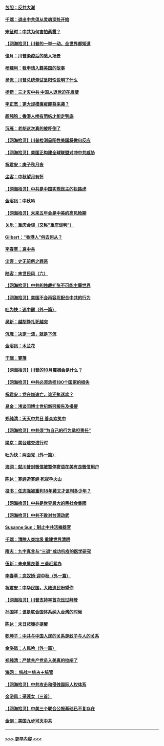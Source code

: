 #### [苦胆：反共大潮](../pages/nsc993/n12459469.md?t=10072102) 
#### [千瑞：退出中共须从灵魂深处开始](../pages/nsc993/n12459437.md?t=10072102) 
#### [宋征时：中共为何害怕蔡霞？](../pages/nsc993/n12459097.md?t=10072102) 
#### [【网海拾贝】川普的一举一动，全世界都知道](../pages/nsc993/n12458825.md?t=10072102) 
#### [佳月：川普染疫后的感人场景](../pages/nsc993/n12456994.md?t=10072102) 
#### [杨建利：我申请入籍美国的故事](../pages/nsc993/n12455635.md?t=10072102) 
#### [吴侃：川普总统测试呈阳性说明了什么](../pages/nsc993/n12451869.md?t=10072102) 
#### [扬箭：三才灭中共 中国人退党迫在眉睫](../pages/nsc993/n12451842.md?t=10072102) 
#### [李正宽：更大规模瘟疫即将来袭？](../pages/nsc993/n12451455.md?t=10072102) 
#### [颜纯钩：香港人唯有团结才能走到底](../pages/nsc993/n12450870.md?t=10072102) 
#### [沉雁：老胡这次真的被吓倒了](../pages/nsc993/n12449796.md?t=10072102) 
#### [【网海拾贝】川普检测呈阳性美国将做何反应](../pages/nsc993/n12449042.md?t=10072102) 
#### [【网海拾贝】美国正构建全球联盟对冲中共威胁](../pages/nsc993/n12446580.md?t=10072102) 
#### [祝君安：庚子秋月夜](../pages/nsc993/n12445870.md?t=10072102) 
#### [尘客：中秋望月有怀](../pages/nsc993/n12444632.md?t=10072102) 
#### [【网海拾贝】中共是中国实现民主的拦路虎](../pages/nsc993/n12443573.md?t=10072102) 
#### [金浴凤：中秋吟](../pages/nsc993/n12441773.md?t=10072102) 
#### [【网海拾贝】未来五年会是中美的高风险期](../pages/nsc993/n12440760.md?t=10072102) 
#### [关乐：重庆会谈（又称“重庆谈判”）](../pages/nsc993/n12437525.md?t=10072102) 
#### [Gilbert：“香港人”何去何从？](../pages/nsc993/n12435894.md?t=10072102) 
#### [李春草：哀中共](../pages/nsc993/n12435874.md?t=10072102) 
#### [尘客：史无前例之罪恶](../pages/nsc993/n12435762.md?t=10072102) 
#### [陆客：末世民风（六）](../pages/nsc993/n12435354.md?t=10072102) 
#### [【网海拾贝】中共的独裁扩张不可能主宰世界](../pages/nsc993/n12435151.md?t=10072102) 
#### [【网海拾贝】美国不会再容忍配合中共的行为](../pages/nsc993/n12433808.md?t=10072102) 
#### [吐为快：迷中醒（外一篇）](../pages/nsc993/n12433585.md?t=10072102) 
#### [吴新：越胡挣扎死越突](../pages/nsc993/n12433562.md?t=10072102) 
#### [沉雁：决定一流，就是下流](../pages/nsc993/n12432128.md?t=10072102) 
#### [金浴凤：木兰花](../pages/nsc993/n12432124.md?t=10072102) 
#### [千瑞：寥落](../pages/nsc993/n12432071.md?t=10072102) 
#### [【网海拾贝】川普的10月震撼会是什么？](../pages/nsc993/n12431624.md?t=10072102) 
#### [【网海拾贝】中共必须承担180个国家的损失](../pages/nsc993/n12428893.md?t=10072102) 
#### [祝君安：党在加速亡，谁还执迷欢？](../pages/nsc993/n12428652.md?t=10072102) 
#### [易金：浅谈闫博士世纪新冠报告及撮要](../pages/nsc993/n12426822.md?t=10072102) 
#### [郑纯清：天灭中共日 善众欢笑中](../pages/nsc993/n12426784.md?t=10072102) 
#### [【网海拾贝】中共须“为自己的行为承担责任”](../pages/nsc993/n12426067.md?t=10072102) 
#### [梁京：美台建交进行时](../pages/nsc993/n12424066.md?t=10072102) 
#### [吐为快：两面党（外一篇）](../pages/nsc993/n12424043.md?t=10072102) 
#### [海网：就川普封微信被暂停寄语在美有良微信用户](../pages/nsc993/n12424021.md?t=10072102) 
#### [陈达：寒蝉造寒蝉 死寂孕火山](../pages/nsc993/n12423958.md?t=10072102) 
#### [投书：任志强被重判18年黄文才该判多少年？](../pages/nsc993/n12423672.md?t=10072102) 
#### [【网海拾贝】中共是世界最大的黑社会集团](../pages/nsc993/n12423543.md?t=10072102) 
#### [【网海拾贝】中共不敢对台湾动武](../pages/nsc993/n12421418.md?t=10072102) 
#### [Susanne Sun：制止中共活摘器官](../pages/nsc993/n12419654.md?t=10072102) 
#### [千瑞：清除人类垃圾 重建世界清明](../pages/nsc993/n12419414.md?t=10072102) 
#### [隋志：九字真言与“三退”成功抗疫的医学研究](../pages/nsc993/n12419248.md?t=10072102) 
#### [伍新：未来属良善 三退赶紧办](../pages/nsc993/n12418496.md?t=10072102) 
#### [李春草：念奴娇·迎中秋（外一篇）](../pages/nsc993/n12418465.md?t=10072102) 
#### [祝君安：中华民国，大陆遗民盼望你](../pages/nsc993/n12418089.md?t=10072102) 
#### [【网海拾贝】川普支持率首次压过拜登](../pages/nsc993/n12418050.md?t=10072102) 
#### [孙国祥：该是联合国体系纳入台湾的时候](../pages/nsc993/n12417369.md?t=10072102) 
#### [陈达：末日悲嚎亦提醒](../pages/nsc993/n12416736.md?t=10072102) 
#### [乾坤子：中共与中国人民的关系是蚊子与人的关系](../pages/nsc993/n12416632.md?t=10072102) 
#### [金浴凤：人民吟（外一篇）](../pages/nsc993/n12416567.md?t=10072102) 
#### [郑纯清：严禁共产党员入美真的拉闸了](../pages/nsc993/n12416550.md?t=10072102) 
#### [海网： 统战＝统占＋统管](../pages/nsc993/n12416404.md?t=10072102) 
#### [【网海拾贝】中共攻击和侵蚀国际人权体系](../pages/nsc993/n12416250.md?t=10072102) 
#### [金浴凤：采莲女（三首）](../pages/nsc993/n12415517.md?t=10072102) 
#### [【网海拾贝】中美三个联合公报基础已不复存在](../pages/nsc993/n12415054.md?t=10072102) 
#### [金剑：美国九步可灭中共](../pages/nsc993/n12413183.md?t=10072102) 

----
#### [ >>> 更早内容 <<< ](../indexes/nsc993-earlier.md)
